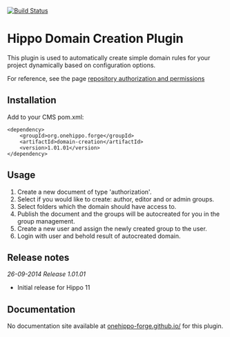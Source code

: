 [![Build Status](https://travis-ci.org/onehippo-forge/domain-creation.svg?branch=develop)](https://travis-ci.org/onehippo-forge/domain-creation)

# Hippo Domain Creation Plugin

This plugin is used to automatically create simple domain rules for your project dynamically based on configuration options.

For reference, see the page [repository authorization and permissions](http://www.onehippo.org/library/concepts/security/repository-authorization-and-permissions.html)

## Installation

Add to your CMS pom.xml:

```
<dependency>
    <groupId>org.onehippo.forge</groupId>
    <artifactId>domain-creation</artifactId>
    <version>1.01.01</version>
</dependency>
```

## Usage

1. Create a new document of type 'authorization'.
2. Select if you would like to create: author, editor and or admin groups.
3. Select folders which the domain should have access to.
4. Publish the document and the groups will be autocreated for you in the group management.
5. Create a new user and assign the newly created group to the user.
6. Login with user and behold result of autocreated domain.

## Release notes
_26-09-2014 Release 1.01.01_

- Initial release for Hippo 11
  

## Documentation 

No documentation site available at [onehippo-forge.github.io/](https://onehippo-forge.github.io/) for this plugin.
